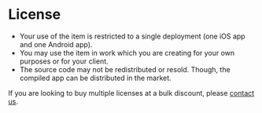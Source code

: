 # License

* Your use of the item is restricted to a single deployment (one iOS app and one Android app).
* You may use the item in work which you are creating for your own purposes or for your client.
* The source code may not be redistributed or resold. Though, the compiled app can be distributed in the market.

If you are looking to buy multiple licenses at a bulk discount, please <a href="mailto:wcandillon@gmail.com">contact us</a>.
